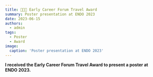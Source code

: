```yaml
---
title: 👩🏻‍💼 Early Career Forum Travel Award
summary: Poster presentation at ENDO 2023
date: 2023-06-15
authors:
  - admin
tags:
  - Poster
  - Award
image:
  caption: 'Poster presentation at ENDO 2023'
---
```


**I received the Early Career Forum Travel Award to present a poster at ENDO 2023.**
